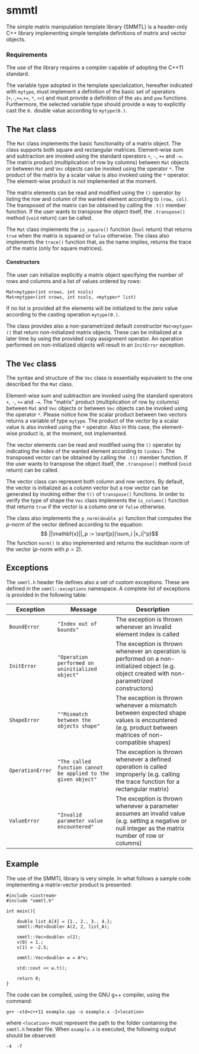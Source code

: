 # smmtl
The simple matrix manipulation template library (SMMTL) is a header-only C++ library implementing simple template definitions of matrix and vector objects.

### Requirements
The use of the library requires a compiler capable of adopting the C++11 standard. 

The variable type adopted in the template specialization, hereafter indicated with `mytype`, must implement a definition of the basic set of operators (`+`,`-`,`+=`,`+=`, `*`, `<<`) and must provide a definition of the `abs` and `pow` functions. Furthermore, the selected variable type should provide a way to explicitly cast the `0.` double value according to `mytype(0.)`.

## The `Mat` class
The `Mat` class implements the basic functionality of a matrix object. The class supports both square and rectangular matrices. Element-wise sum and subtraction are invoked using the standard operators `+`, `-`, `+=` and `-=`. The matrix product (multiplication of row by columns) between `Mat` objects or between `Mat` and `Vec` objects can be invoked using the operator `*`. The product of the matrix by a scalar value is also invoked using the `*` operator. The element-wise product is not implemented at the moment.

The matrix elements can be read and modified using the `()` operator by listing the row and column of the wanted element according to `(row, col)`. The transposed of the matrix can be obtained by calling the `.t()` member function. If the user wants to transpose the object itself, the `.transpose()` method (`void` return) can be called.

The `Mat` class implements the `is_square()` function (`bool` return) that returns `true` when the matrix is squared or `false` otherwise. The class also implements the `trace()` function that, as the name implies, returns the trace of the matrix (only for square matrices).

#### Constructors
The user can initialize explicitly a matrix object specifying the number of rows and columns and a list of values ordered by rows:
```
Mat<mytype>(int nrows, int ncols)
Mat<mytype>(int nrows, int ncols, <mytype>* list)
```
If no list is provided all the elements will be initialized to the zero value according to the casting operation `mytype(0.)`.

The class provides also a non-parametrized default constructor `Mat<mytype>()` that return non-initialized matrix objects. These can be initialized at a later time by using the provided copy assignment operator. An operation performed on non-initialized objects will result in an `InitError` exception.

## The `Vec` class
The syntax and structure of the `Vec` class is essentially equivalent to the one described for the `Mat` class.

Element-wise sum and subtraction are invoked using the standard operators `+`, `-`, `+=` and `-=`. The "matrix" product (multiplication of row by columns) between `Mat` and `Vec` objects or between `Vec` objects can be invoked using the operator `*`. Please notice how the scalar product between two vectors returns a variable of type `mytype`. The product of the vector by a scalar value is also invoked using the `*` operator. Also in this case, the element-wise product is, at the moment, not implemented.

The vector elements can be read and modified using the `()` operator by indicating the index of the wanted element according to `(index)`. The transposed vector can be obtained by calling the `.t()` member function. If the user wants to transpose the object itself, the `.transpose()` method (`void` return) can be called.

The vector class can represent both column and row vectors. By default, the vector is initialized as a column vector but a row vector can be generated by invoking either the `t()` of `transpose()` functions. In order to verify the type of shape the `Vec` class implements the `is_column()` function that returns `true` if the vector is a column one or `false` otherwise. 

The class also implements the `p_norm(double p)` function that computes the $p$-norm of the vector defined according to the equation:
$$ ||\mathbf{x}||_p := \sqrt[p]{\sum_i |x_i|^p}$$
The function `norm()` is also implemented and returns the euclidean norm of the vector ($p$-norm with $p=2$).

## Exceptions
The `smmtl.h` header file defines also a set of custom exceptions. These are defined in the `smmtl::exceptions` namespace. A complete list of exceptions is provided in the following table:

| Exception | Message | Description |
| --------- | ------- | ------------|
| `BoundError` | `"Index out of bounds"` | The exception is thrown whenever an invalid element index is called |
| `InitError` | `"Operation performed on uninitialized object"` | The exception is thrown whenever an operation is performed on a non-initialized object (e.g. object created with non-parametrized constructors) |
| `ShapeError` | `""Mismatch between the objects shape"` | The exception is thrown whenever a mismatch between expected shape values is encountered (e.g. product between matrices of non-compatible shapes) |
| `OperationError` | `"The called function cannot be applied to the given object"` | The exception is thrown whenever a defined operation is called improperly (e.g. calling the trace function for a rectangular matrix) |
| `ValueError` | `"Invalid parameter value encountered"` | The exception is thrown whenever a parameter assumes an invalid value (e.g. setting a negative or null integer as the matrix number of row or columns) |

## Example
The use of the SMMTL library is very simple. In what follows a sample code implementing a matrix-vector product is presented:

```
#include <iostream>
#include "smmtl.h"

int main(){

    double list_A[4] = {1., 2., 3., 4.};
    smmtl::Mat<double> A(2, 2, list_A);

    smmtl::Vec<double> v(2);
    v(0) = 1.;
    v(1) = -2.5;

    smmtl::Vec<double> w = A*v;

    std::cout << w.t();

    return 0;
}
```
The code can be compiled, using the GNU g++ compiler, using the command:
```
g++ -std=c++11 example.cpp -o example.x -I<location>
```
where `<location>` must represent the path to the folder containing the `smmtl.h` header file. When `example.x` is executed, the following output should be observed:
```
-4  -7
```